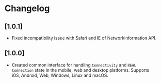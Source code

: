 # Changelog

## [1.0.1]

* Fixed incompatibility issue with Safari and IE of NetworkInformation API.

## [1.0.0]

* Created common interface for handling `Connectivity` and `REAL Connection` state in the mobile, web and desktop platforms. Supports iOS, Android, Web, Windows, Linux and macOS.
